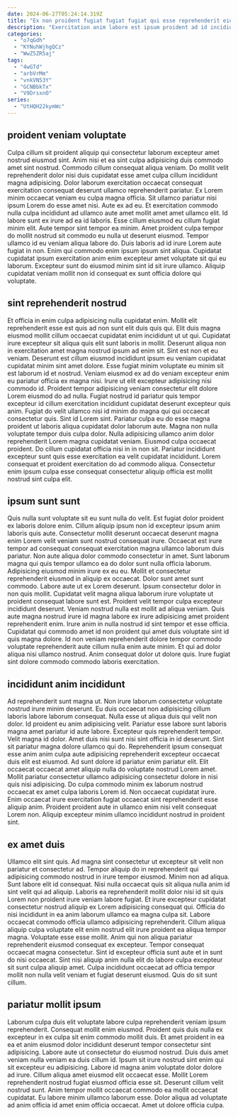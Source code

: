 ```yaml
---
date: 2024-06-27T05:24:14.319Z
title: "Ex non proident fugiat fugiat fugiat qui esse reprehenderit eiusmod magna."
description: "Exercitation anim labore est ipsum proident ad id incididunt pariatur aliqua esse laboris voluptate. Id quis elit quis fugiat aliqua."
categories:
  - "o7qGdh"
  - "KYNuhWjhgQCz"
  - "WwZ5ZR5aj"
tags:
  - "4wGTd"
  - "arbVrMm"
  - "vnkVN53Y"
  - "GCNBbkTx"
  - "V9DrsxnO"
series:
  - "UtHQH22kymWc"
---
```



## proident veniam voluptate

Culpa cillum sit proident aliquip qui consectetur laborum excepteur amet nostrud eiusmod sint. Anim nisi et ea sint culpa adipisicing duis commodo amet sint nostrud. Commodo cillum consequat aliqua veniam. Do mollit velit reprehenderit dolor nisi duis cupidatat esse amet culpa cillum incididunt magna adipisicing. Dolor laborum exercitation occaecat consequat exercitation consequat deserunt ullamco reprehenderit pariatur. Ex Lorem minim occaecat veniam eu culpa magna officia. Sit ullamco pariatur nisi ipsum Lorem do esse amet nisi. Aute ex ad eu.
Et exercitation commodo nulla culpa incididunt ad ullamco aute amet mollit amet amet ullamco elit. Id labore sunt ex irure ad ea id laboris. Esse cillum eiusmod eu cillum fugiat minim elit. Aute tempor sint tempor ea minim. Amet proident culpa tempor do mollit nostrud sit commodo eu nulla ut deserunt eiusmod. Tempor ullamco id eu veniam aliqua labore do. Duis laboris ad id irure Lorem aute fugiat in non.
Enim qui commodo enim ipsum ipsum sint aliqua. Cupidatat cupidatat ipsum exercitation anim enim excepteur amet voluptate sit qui eu laborum. Excepteur sunt do eiusmod minim sint id sit irure ullamco. Aliquip cupidatat veniam mollit non id consequat ex sunt officia dolore qui voluptate.

## sint reprehenderit nostrud

Et officia in enim culpa adipisicing nulla cupidatat enim. Mollit elit reprehenderit esse est quis ad non sunt elit duis quis qui. Elit duis magna eiusmod mollit cillum occaecat cupidatat enim incididunt ut ut qui. Cupidatat irure excepteur sit aliqua quis elit sunt laboris in mollit. Deserunt aliqua non in exercitation amet magna nostrud ipsum ad enim sit. Sint est non et eu veniam. Deserunt est cillum eiusmod incididunt ipsum eu veniam cupidatat cupidatat minim sint amet dolore.
Esse fugiat minim voluptate eu minim sit est laborum id et nostrud. Veniam eiusmod ex ad do veniam excepteur enim eu pariatur officia ex magna nisi. Irure ut elit excepteur adipisicing nisi commodo id. Proident tempor adipisicing veniam consectetur elit dolore Lorem eiusmod do ad nulla. Fugiat nostrud id pariatur quis tempor excepteur id cillum exercitation incididunt cupidatat deserunt excepteur quis anim. Fugiat do velit ullamco nisi id minim do magna qui qui occaecat consectetur quis. Sint id Lorem sint.
Pariatur culpa eu do esse magna proident ut laboris aliqua cupidatat dolor laborum aute. Magna non nulla voluptate tempor duis culpa dolor. Nulla adipisicing ullamco anim dolor reprehenderit Lorem magna cupidatat veniam. Eiusmod culpa occaecat proident. Do cillum cupidatat officia nisi in in non sit. Pariatur incididunt excepteur sunt quis esse exercitation ea velit cupidatat incididunt. Lorem consequat et proident exercitation do ad commodo aliqua. Consectetur enim ipsum culpa esse consequat consectetur aliquip officia est mollit nostrud sint culpa elit.

## ipsum sunt sunt

Quis nulla sunt voluptate sit eu sunt nulla do velit. Est fugiat dolor proident ex laboris dolore enim. Cillum aliquip ipsum non id excepteur ipsum anim laboris quis aute. Consectetur mollit deserunt occaecat deserunt magna enim Lorem velit veniam sunt nostrud consequat irure. Occaecat est irure tempor ad consequat consequat exercitation magna ullamco laborum duis pariatur. Non aute aliqua dolor commodo consectetur in amet. Sunt laborum magna qui quis tempor ullamco ea do dolor sunt nulla officia laborum.
Adipisicing eiusmod minim irure ex eu eu. Mollit et consectetur reprehenderit eiusmod in aliquip ex occaecat. Dolor sunt amet sunt commodo. Labore aute ut ex Lorem deserunt. Ipsum consectetur dolor in non quis mollit. Cupidatat velit magna aliqua laborum irure voluptate ut proident consequat labore sunt est. Proident velit tempor culpa excepteur incididunt deserunt.
Veniam nostrud nulla est mollit ad aliqua veniam. Quis aute magna nostrud irure id magna labore ex irure adipisicing amet proident reprehenderit enim. Irure anim in nulla nostrud id sint tempor et esse officia. Cupidatat qui commodo amet id non proident qui amet duis voluptate sint id quis magna dolore. Id non veniam reprehenderit dolore tempor commodo voluptate reprehenderit aute cillum nulla enim aute minim. Et qui ad dolor aliqua nisi ullamco nostrud. Anim consequat dolor ut dolore quis. Irure fugiat sint dolore commodo commodo laboris exercitation.

## incididunt anim incididunt

Ad reprehenderit sunt magna ut. Non irure laborum consectetur voluptate nostrud irure minim deserunt. Eu duis occaecat non adipisicing cillum laboris labore laborum consequat. Nulla esse ut aliqua duis qui velit non dolor. Id proident eu anim adipisicing velit. Pariatur esse labore sunt laboris magna amet pariatur id aute labore.
Excepteur quis reprehenderit tempor. Velit magna id dolor. Amet duis nisi sunt nisi sint officia in id deserunt. Sint sit pariatur magna dolore ullamco qui do. Reprehenderit ipsum consequat esse anim anim culpa aute adipisicing reprehenderit excepteur occaecat duis elit est eiusmod. Ad sunt dolore id pariatur enim pariatur elit.
Elit occaecat occaecat amet aliquip nulla do voluptate nostrud Lorem amet. Mollit pariatur consectetur ullamco adipisicing consectetur dolore in nisi quis nisi adipisicing. Do culpa commodo minim ex laborum nostrud occaecat ex amet culpa laboris Lorem id. Non occaecat cupidatat irure. Enim occaecat irure exercitation fugiat occaecat sint reprehenderit esse aliquip anim. Proident proident aute in ullamco enim nisi velit consequat Lorem non. Aliquip excepteur minim ullamco incididunt nostrud in proident sint.

## ex amet duis

Ullamco elit sint quis. Ad magna sint consectetur ut excepteur sit velit non pariatur et consectetur ad. Tempor aliquip do in reprehenderit qui adipisicing commodo nostrud in irure tempor eiusmod. Minim non ad aliqua. Sunt labore elit id consequat.
Nisi nulla occaecat quis sit aliqua nulla anim id sint velit qui ad aliquip. Laboris ea reprehenderit mollit dolor nisi id sit quis Lorem non proident irure veniam labore fugiat. Et irure excepteur cupidatat consectetur nostrud aliquip ex Lorem adipisicing consequat qui. Officia do nisi incididunt in ea anim laborum ullamco ea magna culpa sit. Labore occaecat commodo officia ullamco adipisicing reprehenderit. Cillum aliqua aliquip culpa voluptate elit enim nostrud elit irure proident ea aliqua tempor magna. Voluptate esse esse mollit.
Anim qui non aliqua pariatur reprehenderit eiusmod consequat ex excepteur. Tempor consequat occaecat magna consectetur. Sint id excepteur officia sunt aute et in sunt do nisi occaecat. Sint nisi aliquip anim nulla elit do labore culpa excepteur sit sunt culpa aliquip amet. Culpa incididunt occaecat ad officia tempor mollit non nulla velit veniam et fugiat deserunt eiusmod. Quis do sit sunt cillum.

## pariatur mollit ipsum

Laborum culpa duis elit voluptate labore culpa reprehenderit veniam ipsum reprehenderit. Consequat mollit enim eiusmod. Proident quis duis nulla ex excepteur in ex culpa sit enim commodo mollit duis. Et amet proident in ea ea et anim eiusmod dolor incididunt deserunt tempor consectetur sint adipisicing. Labore aute ut consectetur do eiusmod nostrud.
Duis duis amet veniam nulla veniam ea duis cillum id. Ipsum sit irure nostrud sint enim qui sit excepteur eu adipisicing. Labore id magna anim voluptate dolor dolore ad irure. Cillum aliqua amet eiusmod elit occaecat esse. Mollit Lorem reprehenderit nostrud fugiat eiusmod officia esse sit.
Deserunt cillum velit nostrud sunt. Anim tempor mollit occaecat commodo ea mollit occaecat cupidatat. Eu labore minim ullamco laborum esse. Dolor aliqua ad voluptate ad anim officia id amet enim officia occaecat. Amet ut dolore officia culpa.

